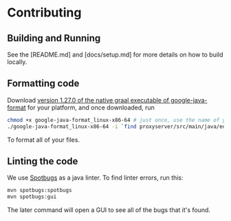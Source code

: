 # Contributing

## Building and Running

See the [README.md] and [docs/setup.md] for more details on how to build locally.

## Formatting code

Download [version 1.27.0 of the native graal executable of google-java-format](https://github.com/google/google-java-format/releases/tag/v1.27.0) for your platform, and once downloaded, run

```bash
chmod +x google-java-format_linux-x86-64 # just once, use the name of your platform
./google-java-format_linux-x86-64 -i `find proxyserver/src/main/java/edu/suffolk -name *.java ! -name CodeTableConstants.java ! -name FilingCode.java`
```

To format all of your files.

## Linting the code

We use [Spotbugs](https://spotbugs.readthedocs.io/en/latest/introduction.html#) as a java linter. To find linter errors, run this:

```bash
mvn spotbugs:spotbugs
mvn spotbugs:gui
```

The later command will open a GUI to see all of the bugs that it's found.
